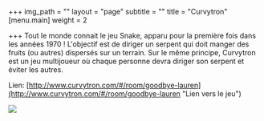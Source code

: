 +++
img_path = ""
layout = "page"
subtitle = ""
title = "Curvytron"
[menu.main]
weight = 2

+++
Tout le monde connait le jeu Snake, apparu pour la première fois dans les années 1970 ! L'objectif est de diriger un serpent qui doit manger des fruits (ou autres) dispersés sur un terrain. Sur le même principe, Curvytron est un jeu multijoueur où chaque personne devra diriger son serpent et éviter les autres.

Lien: [http://www.curvytron.com/#/room/goodbye-lauren](http://www.curvytron.com/#/room/goodbye-lauren "Lien vers le jeu")

![](/images/COi66NAWoAAeMP5.png)